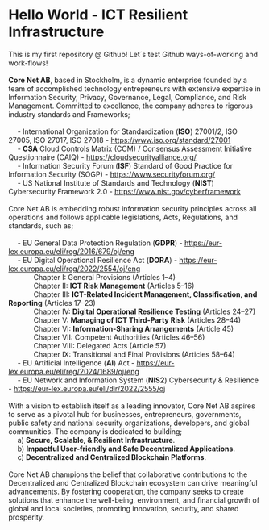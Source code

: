 # Hello World - ICT Resilient Infrastructure
This is my first repository @ Github! Let´s test Github ways-of-working and work-flows!
<br/><br/>**Core Net AB**, based in Stockholm, is a dynamic enterprise founded by a team of accomplished technology entrepreneurs with extensive expertise in Information Security, Privacy, Governance, Legal, Compliance, and Risk Management. Committed to excellence, the company adheres to rigorous industry standards and Frameworks;
<br/><br/>
&emsp; - International Organization for Standardization (**ISO**) 27001/2, ISO 27005, ISO 27017, ISO 27018 - https://www.iso.org/standard/27001
<br/>
&emsp; - **CSA** Cloud Controls Matrix (CCM) / Consensus Assessment Initiative Questionnaire (CAIQ) - https://cloudsecurityalliance.org/
<br/>
&emsp; - Information Security Forum (**ISF**) Standard of Good Practice for Information Security (SOGP) - https://www.securityforum.org/ 
<br/>
&emsp; - US National Institute of Standards and Technology (**NIST**) Cybersecurity Framework 2.0 - https://www.nist.gov/cyberframework
<br/><br/>
Core Net AB is embedding robust information security principles across all operations and follows applicable legislations, Acts, Regulations, and standards, such as;
<br/><br/>
&emsp; - EU General Data Protection Regulation (**GDPR**) - https://eur-lex.europa.eu/eli/reg/2016/679/oj/eng 
<br/>
&emsp; - EU Digital Operational Resilience Act (**DORA**) - https://eur-lex.europa.eu/eli/reg/2022/2554/oj/eng 
<br/> &emsp;&emsp;&emsp;&nbsp; Chapter I: General Provisions (Articles 1–4)
<br/> &emsp;&emsp;&emsp;&nbsp; Chapter II: **ICT Risk Management** (Articles 5–16)
<br/> &emsp;&emsp;&emsp;&nbsp; Chapter III: **ICT-Related Incident Management, Classification, and Reporting** (Articles 17–23) 
<br/> &emsp;&emsp;&emsp;&nbsp; Chapter IV: **Digital Operational Resilience Testing** (Articles 24–27) 
<br/> &emsp;&emsp;&emsp;&nbsp; Chapter V: **Managing of ICT Third-Party Risk** (Articles 28–44) 
<br/> &emsp;&emsp;&emsp;&nbsp; Chapter VI: **Information-Sharing Arrangements** (Article 45)
<br/> &emsp;&emsp;&emsp;&nbsp; Chapter VII: Competent Authorities (Articles 46–56) 
<br/> &emsp;&emsp;&emsp;&nbsp; Chapter VIII: Delegated Acts (Article 57) 
<br/> &emsp;&emsp;&emsp;&nbsp; Chapter IX: Transitional and Final Provisions (Articles 58–64) 
<br/>
&emsp; - EU Artificial Intelligence (**AI**) Act - https://eur-lex.europa.eu/eli/reg/2024/1689/oj/eng
<br/>
&emsp; - EU Network and Information System (**NIS2**) Cybersecurity & Resilience - https://eur-lex.europa.eu/eli/dir/2022/2555/oj
<br/>
<br/> With a vision to establish itself as a leading innovator, Core Net AB aspires to serve as a pivotal hub for businesses, entrepreneurs, governments, public safety and national security organizations, developers, and global communities. The company is dedicated to building;
<br/>
&emsp; a) **Secure, Scalable, & Resilient Infrastructure**.
<br/>
&emsp; b) **Impactful User-friendly and Safe Decentralized Applications**. 
<br/>
&emsp; c) **Decentralized and Centralized Blockchain Platforms**.
<br/><br/>
Core Net AB champions the belief that collaborative contributions to the Decentralized and Centralized Blockchain ecosystem can drive meaningful advancements. By fostering cooperation, the company seeks to create solutions that enhance the well-being, environment, and financial growth of global and local societies, promoting innovation, security, and shared prosperity.
